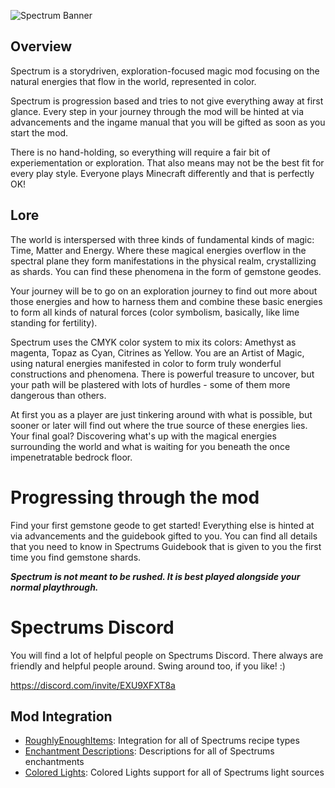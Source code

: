 ![Spectrum Banner](/images/icons_banners/banner.png "Spectrums Banner")

## Overview
Spectrum is a storydriven, exploration-focused magic mod focusing on the natural energies that flow in the world, represented in color.

Spectrum is progression based and tries to not give everything away at first glance. Every step in your journey through the mod will be hinted at via advancements and the ingame manual that you will be gifted as soon as you start the mod.

There is no hand-holding, so everything will require a fair bit of experiementation or exploration. That also means may not be the best fit for every play style. Everyone plays Minecraft differently and that is perfectly OK!

## Lore
The world is interspersed with three kinds of fundamental kinds of magic: Time, Matter and Energy.
Where these magical energies overflow in the spectral plane they form manifestations in the physical realm, crystallizing as shards. You can find these phenomena in the form of gemstone geodes.

Your journey will be to go on an exploration journey to find out more about those energies and how to harness them and combine these basic energies to form all kinds of natural forces (color symbolism, basically, like lime standing for fertility).

Spectrum uses the CMYK color system to mix its colors: Amethyst as magenta, Topaz as Cyan, Citrines as Yellow.
You are an Artist of Magic, using natural energies manifested in color to form truly wonderful constructions and phenomena. There is powerful treasure to uncover, but your path will be plastered with lots of hurdles - some of them more dangerous than others. 

At first you as a player are just tinkering around with what is possible, but sooner or later will find out where the true source of these energies lies.
Your final goal? Discovering what's up with the magical energies surrounding the world and what is waiting for you beneath the once impenetratable bedrock floor.

# Progressing through the mod
Find your first gemstone geode to get started! Everything else is hinted at via advancements and the guidebook gifted to you. You can find all details that you need to know in Spectrums Guidebook that is given to you the first time you find gemstone shards. 

**_Spectrum is not meant to be rushed. It is best played alongside your normal playthrough._**

# Spectrums Discord
You will find a lot of helpful people on Spectrums Discord. There always are friendly and helpful people around. Swing around too, if you like! :)

https://discord.com/invite/EXU9XFXT8a

## Mod Integration
- [RoughlyEnoughItems](https://github.com/shedaniel/RoughlyEnoughItems): Integration for all of Spectrums recipe types
- [Enchantment Descriptions](https://github.com/Darkhax-Minecraft/Enchantment-Descriptions): Descriptions for all of Spectrums enchantments
- [Colored Lights](https://github.com/Gegy/colored-lights): Colored Lights support for all of Spectrums light sources
